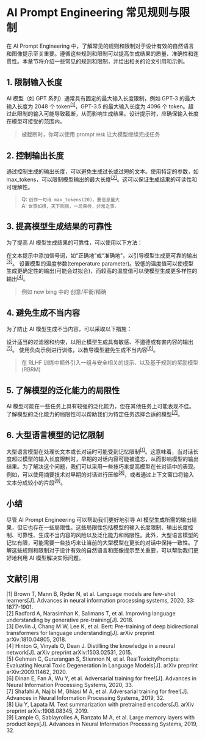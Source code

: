 # AI Prompt Engineering 常见规则与限制

在 AI Prompt Engineering 中，了解常见的规则和限制对于设计有效的自然语言和图像提示至关重要。遵循这些规则和限制可以提高生成结果的质量、准确性和连贯性。本章节将介绍一些常见的规则和限制，并给出相关的论文引用和示例。

## 1. 限制输入长度

AI 模型（如 GPT 系列）通常具有固定的最大输入长度限制，例如 GPT-3 的最大输入长度为 2048 个 token<sup><a href="#文献引用">[1]</a></sup>，GPT-3.5 的最大输入长度为 4096 个 token。超过此限制的输入可能导致截断，从而影响生成结果。设计提示时，应确保输入长度在模型可接受的范围内。

> 被截断时，你可以使用 prompt `继续` 让大模型继续完成任务

## 2. 控制输出长度

通过控制生成的输出长度，可以避免生成过长或过短的文本。使用特定的参数，如 max_tokens，可以限制模型输出的最大长度<sup><a href="#文献引用">[2]</a></sup>。这可以保证生成结果的可读性和可理解性。

> Q: `创作一句诗 max_tokens(20)，要信息量大` <br>A: `世事如棋，天下熙熙，一局荣辱，非常之事。`

## 3. 提高模型生成结果的可靠性

为了提高 AI 模型生成结果的可靠性，可以使用以下方法：

在文本提示中添加信号词，如“正确地”或“准确地”，以引导模型生成更可靠的输出<sup><a href="#文献引用">[3]</a></sup>。
设置模型的温度参数(temperature parameter)。较低的温度值可以使模型生成更确定性的输出(可能会过拟合)，而较高的温度值可以使模型生成更多样性的输出<sup><a href="#文献引用">[4]</a></sup>。

> 例如 new bing 中的 创意/平衡/精确

## 4. 避免生成不当内容

为了防止 AI 模型生成不当内容，可以采取以下措施：

设计适当的过滤器和约束，以阻止模型生成具有敏感、不道德或有害内容的输出<sup><a href="#文献引用">[5]</a></sup>。
使用负向示例进行训练，以教导模型避免生成不当内容<sup><a href="#文献引用">[6]</a></sup>。

> 在 RLHF 训练中额外引入一组与安全相关的提示、以及基于规则的奖励模型 (RBRM)

## 5. 了解模型的泛化能力的局限性

AI 模型可能在一些任务上具有较强的泛化能力，但在其他任务上可能表现不佳。了解模型的泛化能力的局限性可以帮助我们为特定任务选择合适的模型<sup><a href="#文献引用">[7]</a></sup>。

## 6. 大型语言模型的记忆限制

大型语言模型在处理长文本或长对话时可能受到记忆限制<sup><a href="#文献引用">[1]</a></sup>。这意味着，当对话长度超过模型的输入长度限制时，早期的对话内容可能被遗忘，从而影响模型的输出结果。为了解决这个问题，我们可以采用一些技巧来提高模型在长对话中的表现。例如，可以使用摘要技术对早期的对话进行压缩<sup><a href="#文献引用">[8]</a></sup>，或者通过上下文窗口将输入文本分成较小的片段<sup><a href="#文献引用">[9]</a></sup>。

## 小结

尽管 AI Prompt Engineering 可以帮助我们更好地引导 AI 模型生成所需的输出结果，但它也存在一些局限性。这些局限性包括模型的输入长度限制、输出长度控制、可靠性、生成不当内容的风险以及泛化能力和局限性。此外，大型语言模型的记忆有限，可能需要一些技巧来让当前的大型模型在更长的对话中保持一致性。了解这些规则和限制对于设计有效的自然语言和图像提示至关重要，可以帮助我们更好地利用 AI 模型解决实际问题。

## <span id="文献引用">文献引用</span>

[1] Brown T, Mann B, Ryder N, et al. Language models are few-shot learners[J]. Advances in neural information processing systems, 2020, 33: 1877-1901.<br>
[2] Radford A, Narasimhan K, Salimans T, et al. Improving language understanding by generative pre-training[J]. 2018.<br>
[3] Devlin J, Chang M W, Lee K, et al. Bert: Pre-training of deep bidirectional transformers for language understanding[J]. arXiv preprint arXiv:1810.04805, 2018.<br>
[4] Hinton G, Vinyals O, Dean J. Distilling the knowledge in a neural network[J]. arXiv preprint arXiv:1503.02531, 2015.<br>
[5] Gehman C, Gururangan S, Stiennon N, et al. RealToxicityPrompts: Evaluating Neural Toxic Degeneration in Language Models[J]. arXiv preprint arXiv:2009.11462, 2020.<br>
[6] Dinan E, Fan A, Wu Y, et al. Adversarial training for free![J]. Advances in Neural Information Processing Systems, 2020, 33.<br>
[7] Shafahi A, Najibi M, Ghiasi M A, et al. Adversarial training for free![J]. Advances in Neural Information Processing Systems, 2019, 32.<br>
[8] Liu Y, Lapata M. Text summarization with pretrained encoders[J]. arXiv preprint arXiv:1908.08345, 2019.<br>
[9] Lample G, Sablayrolles A, Ranzato M A, et al. Large memory layers with product keys[J]. Advances in Neural Information Processing Systems, 2019, 32.<br>
